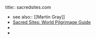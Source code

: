 title:: sacredsites.com
- see also:: [[Martin Gray]]
- [Sacred Sites: World Pilgrimage Guide](https://sacredsites.com/)
-
-